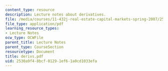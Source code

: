```yaml
---
content_type: resource
description: Lecture notes about derivatives.
file: /media/courses/11-432j-real-estate-capital-markets-spring-2007/2530a9f48bcf01291ef61a0cd1033efa_derivs.pdf
file_type: application/pdf
learning_resource_types:
- Lecture Notes
ocw_type: OCWFile
parent_title: Lecture Notes
parent_type: CourseSection
resourcetype: Document
title: derivs.pdf
uid: 2530a9f4-8bcf-0129-1ef6-1a0cd1033efa
---
```

